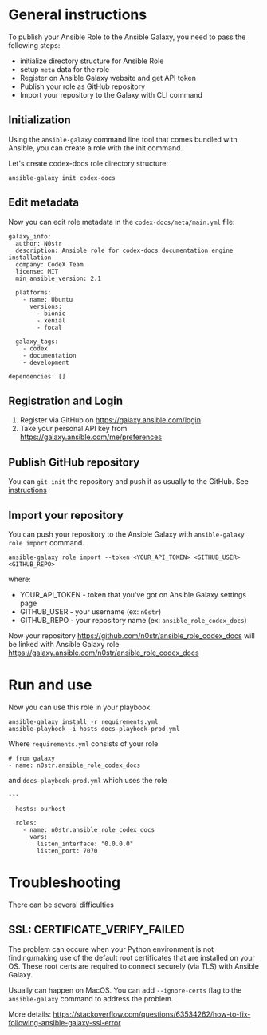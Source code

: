 # General instructions

To publish your Ansible Role to the Ansible Galaxy, you need to pass the following steps:
   
- initialize directory structure for Ansible Role
- setup `meta` data for the role
- Register on Ansible Galaxy website and get API token
- Publish your role as GitHub repository
- Import your repository to the Galaxy with CLI command

## Initialization

Using the `ansible-galaxy` command line tool that comes bundled with Ansible, 
you can create a role with the init command. 

Let's create codex-docs role directory structure:
```
ansible-galaxy init codex-docs
```

## Edit metadata
Now you can edit role metadata in the `codex-docs/meta/main.yml` file:
```
galaxy_info:
  author: N0str
  description: Ansible role for codex-docs documentation engine installation
  company: CodeX Team
  license: MIT
  min_ansible_version: 2.1

  platforms:
    - name: Ubuntu
      versions:
        - bionic
        - xenial
        - focal

  galaxy_tags:
    - codex
    - documentation
    - development

dependencies: []
```

## Registration and Login

1. Register via GitHub on https://galaxy.ansible.com/login
2. Take your personal API key from https://galaxy.ansible.com/me/preferences

## Publish GitHub repository

You can `git init` the repository and push it as usually to the GitHub.
See [instructions](https://docs.github.com/en/github/importing-your-projects-to-github/importing-source-code-to-github/adding-an-existing-project-to-github-using-the-command-line)

## Import your repository

You can push your repository to the Ansible Galaxy with `ansible-galaxy role import` command.
```
ansible-galaxy role import --token <YOUR_API_TOKEN> <GITHUB_USER> <GITHUB_REPO>
```

where:

- YOUR_API_TOKEN - token that you've got on Ansible Galaxy settings page
- GITHUB_USER - your username (ex: `n0str`)
- GITHUB_REPO - your repository name (ex: `ansible_role_codex_docs`)

Now your repository https://github.com/n0str/ansible_role_codex_docs will be linked with
Ansible Galaxy role https://galaxy.ansible.com/n0str/ansible_role_codex_docs

# Run and use

Now you can use this role in your playbook.
```
ansible-galaxy install -r requirements.yml
ansible-playbook -i hosts docs-playbook-prod.yml
```

Where `requirements.yml` consists of your role
```
# from galaxy
- name: n0str.ansible_role_codex_docs
```

and `docs-playbook-prod.yml` which uses the role
```
---

- hosts: ourhost

  roles:
    - name: n0str.ansible_role_codex_docs
      vars:
        listen_interface: "0.0.0.0"
        listen_port: 7070
```


# Troubleshooting

There can be several difficulties

## SSL: CERTIFICATE_VERIFY_FAILED

The problem can occure when your Python environment is not finding/making use of the default root certificates that 
are installed on your OS. 
These root certs are required to connect securely (via TLS) with Ansible Galaxy.

Usually can happen on MacOS.
You can add `--ignore-certs` flag to the `ansible-galaxy` command to address the problem.

More details: https://stackoverflow.com/questions/63534262/how-to-fix-following-ansible-galaxy-ssl-error

